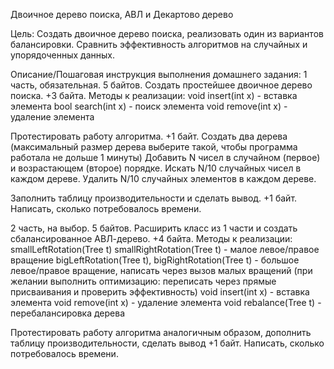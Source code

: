 Двоичное дерево поиска, АВЛ и Декартово дерево

Цель:
Создать двоичное дерево поиска, реализовать один из вариантов балансировки.
Сравнить эффективность алгоритмов на случайных и упорядоченных данных.


Описание/Пошаговая инструкция выполнения домашнего задания:
1 часть, обязательная. 5 байтов.
Создать простейшее двоичное дерево поиска. +3 байта.
Методы к реализации:
void insert(int x) - вставка элемента
bool search(int x) - поиск элемента
void remove(int x) - удаление элемента

Протестировать работу алгоритма. +1 байт.
Создать два дерева (максимальный размер дерева выберите такой, чтобы программа работала не дольше 1 минуты)
Добавить N чисел в случайном (первое) и возрастающем (второе) порядке.
Искать N/10 случайных чисел в каждом дереве.
Удалить N/10 случайных элементов в каждом дереве.

Заполнить таблицу производительности и сделать вывод. +1 байт.
Написать, сколько потребовалось времени.

2 часть, на выбор. 5 байтов.
Расширить класс из 1 части и создать сбалансированное АВЛ-дерево. +4 байта.
Методы к реализации:
smallLeftRotation(Tree t) smallRightRotation(Tree t) - малое левое/правое вращение
bigLeftRotation(Tree t), bigRightRotation(Tree t) - большое левое/правое вращение, написать через вызов малых вращений
(при желании выполнить оптимизацию: переписать через прямые присваивания и проверить эффективность)
void insert(int x) - вставка элемента
void remove(int x) - удаление элемента
void rebalance(Tree t) - перебалансировка дерева

Протестировать работу алгоритма аналогичным образом,
дополнить таблицу производительности, сделать вывод +1 байт.
Написать, сколько потребовалось времени.